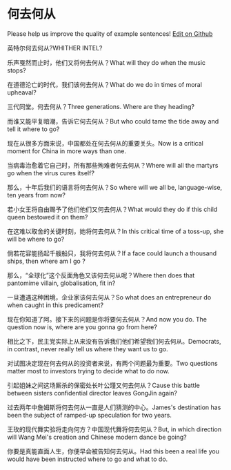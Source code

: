 # 何去何从

Please help us improve the quality of example sentences! [Edit on Github](https://github.com/jiyushe/jiyu-example-sentence-source/blob/main/chinese/hequhecong.md)

<p><span class="chinese">英特尔何去何从?</span><span class="english">WHITHER INTEL?</span></p>

<p><span class="chinese">乐声戛然而止时，他们又将何去何从？</span><span class="english">What will they do when the music stops?</span></p>

<p><span class="chinese">在道德沦亡的时代，我们该何去何从？</span><span class="english">What do we do in times of moral upheaval?</span></p>

<p><span class="chinese">三代同堂。何去何从？</span><span class="english">Three generations. Where are they heading?</span></p>

<p><span class="chinese">而谁又能平复暗潮，告诉它何去何从？</span><span class="english">But who could tame the tide away and tell it where to go?</span></p>

<p><span class="chinese">现在从很多方面来说，中国都处在何去何从的重要关头。</span><span class="english">Now is a critical moment for China in more ways than one.</span></p>

<p><span class="chinese">当病毒治愈着它自己时，所有那些殉难者何去何从？</span><span class="english">Where will all the martyrs go when the virus cures itself?</span></p>

<p><span class="chinese">那么，十年后我们的语言将何去何从？</span><span class="english">So where will we all be, language-wise, ten years from now?</span></p>

<p><span class="chinese">若小女王将自由赐予了他们他们又何去何从？</span><span class="english">What would they do if this child queen bestowed it on them?</span></p>

<p><span class="chinese">在这难以取舍的关键时刻，她将何去何从？</span><span class="english">In this critical time of a toss-up, she will be where to go?</span></p>

<p><span class="chinese">倘若花容能扬起千艘船只，我将何去何从？</span><span class="english">If a face could launch a thousand ships, then where am I go ?</span></p>

<p><span class="chinese">那么，“全球化”这个反面角色又该何去何从呢？</span><span class="english">Where then does that pantomime villain, globalisation, fit in?</span></p>

<p><span class="chinese">一旦遭遇这种困境，企业家该何去何从？</span><span class="english">So what does an entrepreneur do when caught in this predicament?</span></p>

<p><span class="chinese">现在你知道了阿。接下来的问题是你将要何去何从？</span><span class="english">And now you do. The question now is, where are you gonna go from here?</span></p>

<p><span class="chinese">相比之下，民主党实际上从来没有告诉我们他们希望我们何去何从。</span><span class="english">Democrats, in contrast, never really tell us where they want us to go.</span></p>

<p><span class="chinese">对试图决定现在何去何从的投资者来说，有两个问题最为重要。</span><span class="english">Two questions matter most to investors trying to decide what to do now.</span></p>

<p><span class="chinese">引起姐妹之间这场厮杀的保密处长叶公瑾又何去何从？</span><span class="english">Cause this battle between sisters confidential director leaves GongJin again?</span></p>

<p><span class="chinese">过去两年中詹姆斯将何去何从一直是人们猜测的中心。</span><span class="english">James's destination has been the subject of ramped-up speculation for two years.</span></p>

<p><span class="chinese">王玫的现代舞实验将走向何方？中国现代舞将何去何从？</span><span class="english">But, in which direction will Wang Mei's creation and Chinese modern dance be going?</span></p>

<p><span class="chinese">你要是真能直面人生，你便早会被告知何去何从。</span><span class="english">Had this been a real life you would have been instructed where to go and what to do.</span></p>

